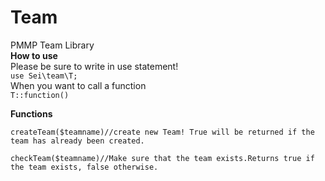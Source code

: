 # Team
PMMP Team Library  
**How to use**  
Please be sure to write in use statement!  
`use Sei\team\T;`  
When you want to call a function  
`T::function()`

**Functions**  

    createTeam($teamname)//create new Team! True will be returned if the team has already been created.
    
    checkTeam($teamname)//Make sure that the team exists.Returns true if the team exists, false otherwise.
